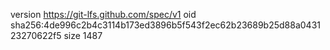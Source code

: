 version https://git-lfs.github.com/spec/v1
oid sha256:4de996c2b4c3114b173ed3896b5f543f2ec62b23689b25d88a043123270622f5
size 1487
